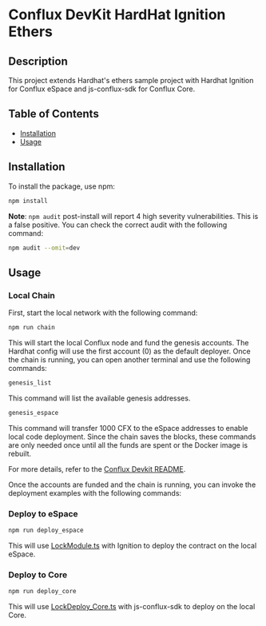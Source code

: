 # Conflux DevKit HardHat Ignition Ethers

## Description

This project extends Hardhat's ethers sample project with Hardhat Ignition for Conflux eSpace and js-conflux-sdk for Conflux Core.

## Table of Contents

- [Installation](#installation)
- [Usage](#usage)

## Installation

To install the package, use npm:

```bash
npm install
```

**Note**: `npm audit` post-install will report 4 high severity vulnerabilities. This is a false positive. You can check the correct audit with the following command:

```bash
npm audit --omit=dev
```

## Usage

### Local Chain

First, start the local network with the following command:

```bash
npm run chain
```

This will start the local Conflux node and fund the genesis accounts. The Hardhat config will use the first account (0) as the default deployer. Once the chain is running, you can open another terminal and use the following commands:

```bash
genesis_list
```

This command will list the available genesis addresses.

```bash
genesis_espace
```

This command will transfer 1000 CFX to the eSpace addresses to enable local code deployment. Since the chain saves the blocks, these commands are only needed once until all the funds are spent or the Docker image is rebuilt.

For more details, refer to the [Conflux Devkit README](https://github.com/SPCFXDA/conflux-devkit/blob/main/README.md).

Once the accounts are funded and the chain is running, you can invoke the deployment examples with the following commands:

### Deploy to eSpace

```bash
npm run deploy_espace
```

This will use [LockModule.ts](/ignition/modules/LockModule.ts) with Ignition to deploy the contract on the local eSpace.

### Deploy to Core

```bash
npm run deploy_core
```

This will use [LockDeploy_Core.ts](/scripts/LockDeploy_Core.ts) with js-conflux-sdk to deploy on the local Core.
